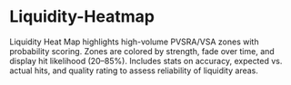# Liquidity-Heatmap
Liquidity Heat Map highlights high-volume PVSRA/VSA zones with probability scoring. Zones are colored by strength, fade over time, and display hit likelihood (20–85%). Includes stats on accuracy, expected vs. actual hits, and quality rating to assess reliability of liquidity areas.
